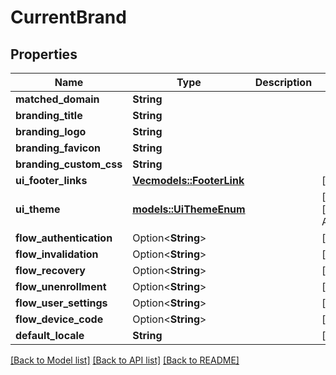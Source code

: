 # CurrentBrand

## Properties

Name | Type | Description | Notes
------------ | ------------- | ------------- | -------------
**matched_domain** | **String** |  | 
**branding_title** | **String** |  | 
**branding_logo** | **String** |  | 
**branding_favicon** | **String** |  | 
**branding_custom_css** | **String** |  | 
**ui_footer_links** | [**Vec<models::FooterLink>**](FooterLink.md) |  | [readonly]
**ui_theme** | [**models::UiThemeEnum**](UiThemeEnum.md) |  | [readonly][default to Automatic]
**flow_authentication** | Option<**String**> |  | [optional]
**flow_invalidation** | Option<**String**> |  | [optional]
**flow_recovery** | Option<**String**> |  | [optional]
**flow_unenrollment** | Option<**String**> |  | [optional]
**flow_user_settings** | Option<**String**> |  | [optional]
**flow_device_code** | Option<**String**> |  | [optional]
**default_locale** | **String** |  | [readonly]

[[Back to Model list]](../README.md#documentation-for-models) [[Back to API list]](../README.md#documentation-for-api-endpoints) [[Back to README]](../README.md)


